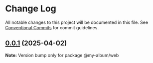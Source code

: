 # Change Log

All notable changes to this project will be documented in this file.
See [Conventional Commits](https://conventionalcommits.org) for commit guidelines.

## [0.0.1](https://github.com/eduardogomesf/my-album/compare/@my-album/web@0.0.1...@my-album/web@0.0.1) (2025-04-02)

**Note:** Version bump only for package @my-album/web
